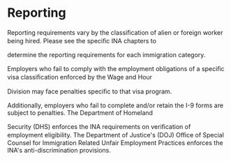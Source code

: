 # Reporting

Reporting requirements vary by the classiﬁcation of alien or foreign worker being hired. Please see the speciﬁc INA chapters to

determine the reporting requirements for each immigration category.

Employers who fail to comply with the employment obligations of a speciﬁc visa classiﬁcation enforced by the Wage and Hour

Division may face penalties speciﬁc to that visa program.

Additionally, employers who fail to complete and/or retain the I-9 forms are subject to penalties. The Department of Homeland

Security (DHS) enforces the INA requirements on veriﬁcation of employment eligibility. The Department of Justice's (DOJ) Oﬃce of Special Counsel for Immigration Related Unfair Employment Practices enforces the INA's anti-discrimination provisions.